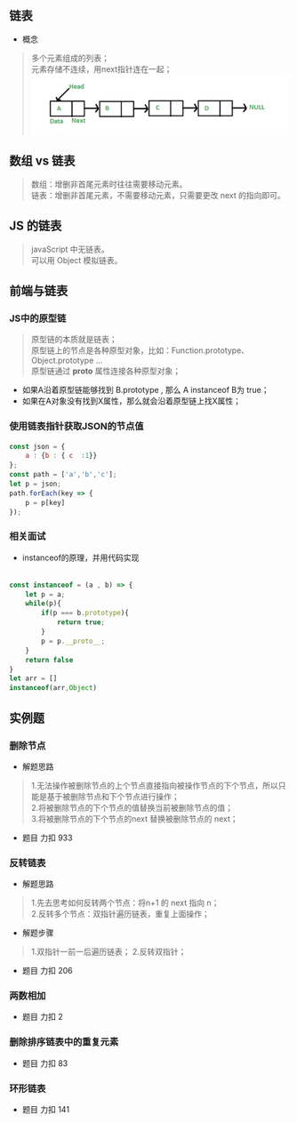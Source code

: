 ## 链表
- 概念 
> 多个元素组成的列表；   
> 元素存储不连续，用next指针连在一起；  
![url](../../assets/suanfa/link.png)        

## 数组 vs  链表  
> 数组：增删非首尾元素时往往需要移动元素。  
> 链表：增删非首尾元素，不需要移动元素，只需要更改 next 的指向即可。  

## JS 的链表  
> javaScript 中无链表。  
> 可以用 Object 模拟链表。  


## 前端与链表 

### JS中的原型链   
> 原型链的本质就是链表；  
> 原型链上的节点是各种原型对象，比如：Function.prototype、Object.prototype ...  
> 原型链通过 __proto__ 属性连接各种原型对象；    

- 如果A沿着原型链能够找到 B.prototype , 那么 A instanceof B为 true； 
- 如果在A对象没有找到X属性，那么就会沿着原型链上找X属性；  

### 使用链表指针获取JSON的节点值  

```javascript
const json = {
    a : {b : { c  :1}}
};
const path = ['a','b','c'];
let p = json;
path.forEach(key => {
    p = p[key]
});

```

### 相关面试  

- instanceof的原理，并用代码实现  
```javascript

const instanceof = (a , b) => {
    let p = a;
    while(p){
        if(p === b.prototype){
            return true;
        }
        p = p.__proto__;
    }
    return false
}
let arr = []
instanceof(arr,Object)


```


## 实例题  

### 删除节点 
- 解题思路 
> 1.无法操作被删除节点的上个节点直接指向被操作节点的下个节点，所以只能是基于被删除节点和下个节点进行操作；   
> 2.将被删除节点的下个节点的值替换当前被删除节点的值；  
> 3.将被删除节点的下个节点的next 替换被删除节点的 next； 
- 题目 力扣 933

### 反转链表  
- 解题思路 
> 1.先去思考如何反转两个节点：将n+1 的 next 指向 n；  
> 2.反转多个节点：双指针遍历链表，重复上面操作；  
- 解题步骤 
> 1.双指针一前一后遍历链表； 
> 2.反转双指针；  
- 题目 力扣 206  

### 两数相加  

- 题目 力扣 2 

### 删除排序链表中的重复元素 
- 题目 力扣 83  


### 环形链表 
- 题目 力扣 141  
